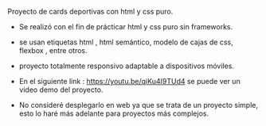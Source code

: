 Proyecto de cards deportivas con html y css puro.

- Se realizó con el fin de prácticar html y css puro sin frameworks.
- se usan etiquetas html , html semántico, modelo de cajas de css, flexbox , entre otros.
- proyecto totalmente responsivo adaptable a dispositivos móviles.

- En el siguiente link : https://youtu.be/qiKu4I9TUd4 se puede ver un video demo del proyecto.
- No consideré desplegarlo en web ya que se trata de un proyecto simple, esto lo haré más adelante
  para proyectos más complejos. 

